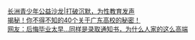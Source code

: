   
[长洲青少年公益沙龙|打破沉默，为性教育发声](http://www.dianyue.me/archives/801/e8l7hj2q5iije4ux/)  
[揭秘！你不得不知的40个关于广东高校的秘密！](http://www.dianyue.me/archives/106/5t80ozf94l86zqko/)  
[网友：后悔毕业太早...同样是录取通知书，为什么人家的这么高端](http://www.dianyue.me/archives/128/nwnxahs571wkf777/)
